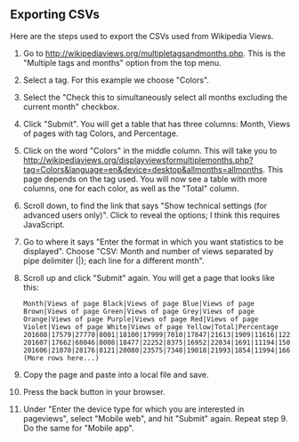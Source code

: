 
## Exporting CSVs

Here are the steps used to export the CSVs used from Wikipedia Views.

 1. Go to <http://wikipediaviews.org/multipletagsandmonths.php>.
    This is the "Multiple tags and months" option from the top menu.
 2. Select a tag.
    For this example we choose "Colors".
 3. Select the "Check this to simultaneously select all months excluding the
    current month" checkbox.
 4. Click "Submit".
    You will get a table that has three columns: Month, Views of pages with tag
    Colors, and Percentage.
 5. Click on the word "Colors" in the middle column.
    This will take you to
    <http://wikipediaviews.org/displayviewsformultiplemonths.php?tag=Colors&language=en&device=desktop&allmonths=allmonths>.
    This page depends on the tag used.
    You will now see a table with more columns, one for each color, as well as
    the "Total" column.
 6. Scroll down, to find the link that says "Show technical settings (for
    advanced users only)".
    Click to reveal the options; I think this requires JavaScript.
 7. Go to where it says "Enter the format in which you want statistics to be
    displayed".
    Choose "CSV: Month and number of views separated by pipe delimiter (|);
    each line for a different month".
 8. Scroll up and click "Submit" again.
    You will get a page that looks like this:

        Month|Views of page Black|Views of page Blue|Views of page Brown|Views of page Green|Views of page Grey|Views of page Orange|Views of page Purple|Views of page Red|Views of page Violet|Views of page White|Views of page Yellow|Total|Percentage
        201608|17579|27770|8001|18100|17999|7010|17847|21613|1909|11616|12246|161690|0.3
        201607|17662|68046|8008|18477|22252|8375|16952|22034|1691|11194|15013|209704|0.4
        201606|21070|28176|8121|20080|23575|7348|19018|21993|1854|11994|16637|179866|0.3
        (More rows here...)

 9. Copy the page and paste into a local file and save.
10. Press the back button in your browser.
11. Under "Enter the device type for which you are interested in pageviews",
    select "Mobile web", and hit "Submit" again.
    Repeat step 9.
    Do the same for "Mobile app".
